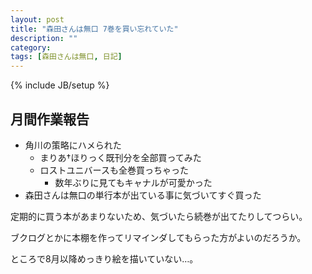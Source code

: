 ```yaml
---
layout: post
title: "森田さんは無口 7巻を買い忘れていた"
description: ""
category: 
tags: [森田さんは無口, 日記]
---
```

{% include JB/setup %}

## 月間作業報告

- 角川の策略にハメられた
  - まりあ†ほりっく既刊分を全部買ってみた
  - ロストユニバースも全巻買っちゃった
    - 数年ぶりに見てもキャナルが可愛かった
- 森田さんは無口の単行本が出ている事に気づいてすぐ買った

定期的に買う本があまりないため、気づいたら続巻が出てたりしてつらい。

ブクログとかに本棚を作ってリマインダしてもらった方がよいのだろうか。

ところで8月以降めっきり絵を描いていない…。
